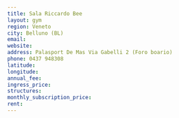 ```yaml
---
title: Sala Riccardo Bee
layout: gym
region: Veneto
city: Belluno (BL)
email: 
website: 
address: Palasport De Mas Via Gabelli 2 (Foro boario)
phone: 0437 948308
latitude: 
longitude: 
annual_fee: 
ingress_price: 
structures: 
monthly_subscription_price: 
rent: 
---
```


